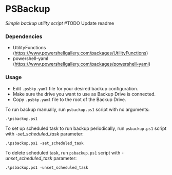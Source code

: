 # PSBackup
*Simple backup utility script*
#TODO Update readme
### Dependencies
- UtilityFunctions (https://www.powershellgallery.com/packages/UtilityFunctions)
- powershell-yaml	(https://www.powershellgallery.com/packages/powershell-yaml)

### Usage
- Edit `.psbkp.yaml` file for your desired backup configuration.
- Make sure the drive you want to use as Backup Drive is connected.
- Copy `.psbkp.yaml` file to the root of the Backup Drive.

To run backup manually, run `psbackup.ps1` script with no arguments:

    .\psbackup.ps1

To set up scheduled task to run backup periodically, run `psbackup.ps1` script with *-set_scheduled_task* parameter:

    .\psbackup.ps1 -set_scheduled_task

To delete scheduled task, run `psbackup.ps1` script with *-unset_scheduled_task* parameter:

    .\psbackup.ps1 -unset_scheduled_task

